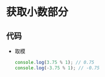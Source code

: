 # 获取小数部分

## 代码

+ 取模

  ```js
  console.log(3.75 % 1); // 0.75
  console.log(-3.75 % 1); // -0.75

  ```
